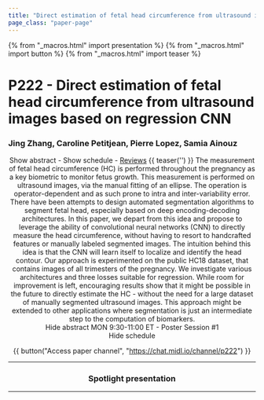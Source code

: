 ```yaml
---
title: "Direct estimation of fetal head circumference from ultrasound images based on regression CNN"
page_class: "paper-page"
---
```


{% from "_macros.html" import presentation %}
{% from "_macros.html" import button %}
{% from "_macros.html" import teaser %}

# P222 - Direct estimation of fetal head circumference from ultrasound images based on regression CNN


### Jing Zhang, Caroline Petitjean, Pierre Lopez, Samia Ainouz

<center><a class="toggle_visibility" data-selector=".paper_abstract" data-level="3">Show abstract</a>
        - <a class="toggle_visibility" data-selector=".paper_qa" data-level="3">Show schedule</a>
        - <a href="https://openreview.net/forum?id=RwYqA6AjS">Reviews</a>
        {{ teaser('') }}

<span class="paper_abstract">
        The measurement of fetal head circumference (HC) is performed throughout the pregnancy as a key biometric to monitor fetus growth. This measurement is performed on ultrasound images, via the manual fitting of an ellipse. The operation is operator-dependent and as such prone to intra and inter-variability error. There have been attempts to design automated segmentation algorithms to segment fetal head, especially based on deep encoding-decoding architectures. In this paper, we depart from this idea and propose to leverage the ability of convolutional neural networks (CNN) to directly measure the head circumference, without having to resort to handcrafted features or manually labeled segmented images. The intuition behind this idea is that the CNN will  learn itself to localize and identify the head contour. Our approach is experimented on the public HC18 dataset, that contains images of all trimesters of the pregnancy. We investigate various architectures and three losses suitable for regression. While room for improvement is left, encouraging results show that it might be possible in the future to directly estimate the HC - without the need for a large dataset of manually segmented ultrasound images. This approach might be extended to other applications where segmentation is just an intermediate step to the computation of biomarkers.
        <span class="actions">
  <br/>
  <a class="toggle_visibility" data-level="2">Hide abstract</a></span>
</span>

<span class="paper_qa">
        MON 9:30-11:00 ET - Poster Session #1
        <br/>
        <span class="actions"><a class="toggle_visibility" data-level="2">Hide schedule</a></span>
</span>

{{ button("Access paper channel", "https://chat.midl.io/channel/p222") }}

---

### Spotlight presentation

---

